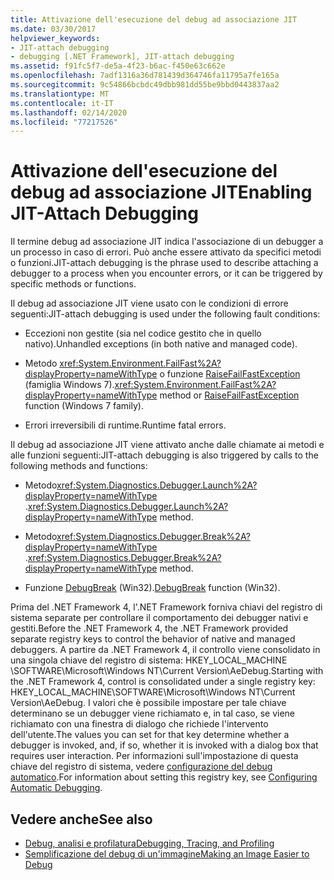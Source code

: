 ```yaml
---
title: Attivazione dell'esecuzione del debug ad associazione JIT
ms.date: 03/30/2017
helpviewer_keywords:
- JIT-attach debugging
- debugging [.NET Framework], JIT-attach debugging
ms.assetid: f91fc5f7-de5a-4f23-b6ac-f450e63c662e
ms.openlocfilehash: 7adf1316a36d781439d364746fa11795a7fe165a
ms.sourcegitcommit: 9c54866bcbdc49dbb981dd55be9bbd0443837aa2
ms.translationtype: MT
ms.contentlocale: it-IT
ms.lasthandoff: 02/14/2020
ms.locfileid: "77217526"
---
```

# <a name="enabling-jit-attach-debugging"></a><span data-ttu-id="54c4c-102">Attivazione dell'esecuzione del debug ad associazione JIT</span><span class="sxs-lookup"><span data-stu-id="54c4c-102">Enabling JIT-Attach Debugging</span></span>
<span data-ttu-id="54c4c-103">Il termine debug ad associazione JIT indica l'associazione di un debugger a un processo in caso di errori. Può anche essere attivato da specifici metodi o funzioni.</span><span class="sxs-lookup"><span data-stu-id="54c4c-103">JIT-attach debugging is the phrase used to describe attaching a debugger to a process when you encounter errors, or it can be triggered by specific methods or functions.</span></span>  
  
 <span data-ttu-id="54c4c-104">Il debug ad associazione JIT viene usato con le condizioni di errore seguenti:</span><span class="sxs-lookup"><span data-stu-id="54c4c-104">JIT-attach debugging is used under the following fault conditions:</span></span>  
  
- <span data-ttu-id="54c4c-105">Eccezioni non gestite (sia nel codice gestito che in quello nativo).</span><span class="sxs-lookup"><span data-stu-id="54c4c-105">Unhandled exceptions (in both native and managed code).</span></span>  
  
- <span data-ttu-id="54c4c-106">Metodo <xref:System.Environment.FailFast%2A?displayProperty=nameWithType> o funzione [RaiseFailFastException](/windows/win32/api/errhandlingapi/nf-errhandlingapi-raisefailfastexception) (famiglia Windows 7).</span><span class="sxs-lookup"><span data-stu-id="54c4c-106"><xref:System.Environment.FailFast%2A?displayProperty=nameWithType> method or [RaiseFailFastException](/windows/win32/api/errhandlingapi/nf-errhandlingapi-raisefailfastexception) function (Windows 7 family).</span></span>  
  
- <span data-ttu-id="54c4c-107">Errori irreversibili di runtime.</span><span class="sxs-lookup"><span data-stu-id="54c4c-107">Runtime fatal errors.</span></span>  
  
 <span data-ttu-id="54c4c-108">Il debug ad associazione JIT viene attivato anche dalle chiamate ai metodi e alle funzioni seguenti:</span><span class="sxs-lookup"><span data-stu-id="54c4c-108">JIT-attach debugging is also triggered by calls to the following methods and functions:</span></span>  
  
- <span data-ttu-id="54c4c-109">Metodo<xref:System.Diagnostics.Debugger.Launch%2A?displayProperty=nameWithType> .</span><span class="sxs-lookup"><span data-stu-id="54c4c-109"><xref:System.Diagnostics.Debugger.Launch%2A?displayProperty=nameWithType> method.</span></span>  
  
- <span data-ttu-id="54c4c-110">Metodo<xref:System.Diagnostics.Debugger.Break%2A?displayProperty=nameWithType> .</span><span class="sxs-lookup"><span data-stu-id="54c4c-110"><xref:System.Diagnostics.Debugger.Break%2A?displayProperty=nameWithType> method.</span></span>  
  
- <span data-ttu-id="54c4c-111">Funzione [DebugBreak](/windows/win32/api/debugapi/nf-debugapi-debugbreak) (Win32).</span><span class="sxs-lookup"><span data-stu-id="54c4c-111">[DebugBreak](/windows/win32/api/debugapi/nf-debugapi-debugbreak) function (Win32).</span></span>  
  
 <span data-ttu-id="54c4c-112">Prima del .NET Framework 4, l'.NET Framework forniva chiavi del registro di sistema separate per controllare il comportamento dei debugger nativi e gestiti.</span><span class="sxs-lookup"><span data-stu-id="54c4c-112">Before the .NET Framework 4, the .NET Framework provided separate registry keys to control the behavior of native and managed debuggers.</span></span> <span data-ttu-id="54c4c-113">A partire da .NET Framework 4, il controllo viene consolidato in una singola chiave del registro di sistema: HKEY_LOCAL_MACHINE \SOFTWARE\Microsoft\Windows NT\Current Version\AeDebug.</span><span class="sxs-lookup"><span data-stu-id="54c4c-113">Starting with the .NET Framework 4, control is consolidated under a single registry key: HKEY_LOCAL_MACHINE\SOFTWARE\Microsoft\Windows NT\Current Version\AeDebug.</span></span> <span data-ttu-id="54c4c-114">I valori che è possibile impostare per tale chiave determinano se un debugger viene richiamato e, in tal caso, se viene richiamato con una finestra di dialogo che richiede l'intervento dell'utente.</span><span class="sxs-lookup"><span data-stu-id="54c4c-114">The values you can set for that key determine whether a debugger is invoked, and, if so, whether it is invoked with a dialog box that requires user interaction.</span></span> <span data-ttu-id="54c4c-115">Per informazioni sull'impostazione di questa chiave del registro di sistema, vedere [configurazione del debug automatico](/windows/win32/debug/configuring-automatic-debugging).</span><span class="sxs-lookup"><span data-stu-id="54c4c-115">For information about setting this registry key, see [Configuring Automatic Debugging](/windows/win32/debug/configuring-automatic-debugging).</span></span>  
  
## <a name="see-also"></a><span data-ttu-id="54c4c-116">Vedere anche</span><span class="sxs-lookup"><span data-stu-id="54c4c-116">See also</span></span>

- [<span data-ttu-id="54c4c-117">Debug, analisi e profilatura</span><span class="sxs-lookup"><span data-stu-id="54c4c-117">Debugging, Tracing, and Profiling</span></span>](index.md)
- [<span data-ttu-id="54c4c-118">Semplificazione del debug di un'immagine</span><span class="sxs-lookup"><span data-stu-id="54c4c-118">Making an Image Easier to Debug</span></span>](making-an-image-easier-to-debug.md)
